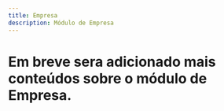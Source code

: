 ```yaml
---
title: Empresa
description: Módulo de Empresa
---
```


 # Em breve sera adicionado mais conteúdos sobre o módulo de Empresa.